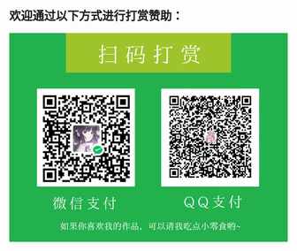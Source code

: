 ## 欢迎通过以下方式进行打赏赞助：

![ds.jpg](https://raw.githubusercontent.com/enderseven1/enderseven1/main/donate.jpg)
